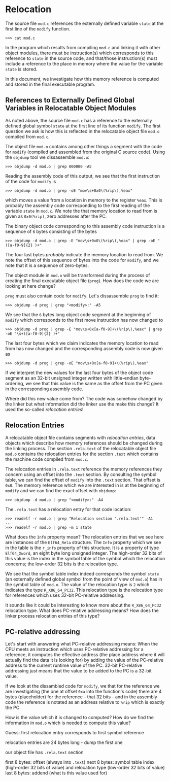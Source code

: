 # Relocation

The source file `mod.c` references the externally defined variable `state`
at the first line of the `modify` function.

```
>>> cat mod.c
```

In the program which results from compiling `mod.c` and linking it with
other object modules, there must be instruction(s) which corresponds to this
reference to `state` in the source code, and that/those instruction(s)
must include a reference to the place in memory where the value for the
variable `state` is stored.

In this document, we investigate how this memory reference is computed
and stored in the final executable program.

## References to Externally Defined Global Variables in Relocatable Object Modules

As noted above, the source file `mod.c` has a reference to the externally
defined global symbol `state` at the first line of its function `modify`. 
The first question we ask is how this is reflected in the relocatable
object file `mod.o` compiled from `mod.c`.

The object file `mod.o` contains among other things a segment with the
code for `modify` (compiled and assembled from the original C source code).
Using the `objdump` tool we dissassemble `mod.o`:

```
>>> objdump -d mod.o | grep 000000 -A5
```

Reading the assembly code of this output, we see that the first
instruction of the code for `modify` is

```
>>> objdump -d mod.o | grep -oE "mov\s+0x0\(%rip\),%eax"
```

which moves a value from a location in memory to the register `%eax`. This
is probably the assembly code corresponding to the first reading of the
variable `state` in `mod.c`. We note the that memory location to read
from is given as `0x0(%rip)`, zero addresses after the PC.

The binary object code corresponding to this assembly code instruction is
a sequence of `6` bytes consisting of the bytes

```
>>> objdump -d mod.o | grep -E "mov\s+0x0\(%rip\),%eax" | grep -oE "([a-f0-9]{2} )+"
```

The four last bytes *probably* indicate the memory location to read from.
We note the offset of this sequence of bytes into the code
for `modify`, and we note that it is a sequence of zero-bytes.

The object module in `mod.o` will be transformed during the process of
creating the final executable object file (`prog`). How does the code
we are looking at here change?

`prog` must also contain code for `modify`. Let's dissassemble `prog` to
find it:

```
>>> objdump -d prog | grep "<modify>:" -A5
```

We see that the `6` bytes long object code segment at the beginning of
`modify` which corresponds to the first move instruction has now changed to

```
>>> objdump -d prog | grep -E "mov\s+0x[a-f0-9]+\(%rip\),%eax" | grep -oE "\s+([a-f0-9]{2} )+"
```

The last four bytes which we claim indicates the memory location to read
from has now changed and the corresponding assembly code is now given as

```
>>> objdump -d prog | grep -oE "mov\s+0x[a-f0-9]+\(%rip\),%eax"
```

If we interpret the new values for the last four bytes of the object code
segment as an 32-bit unsigned integer written with little-endian byte-ordering,
we see that this value is the same as the offset from the PC given in the
corresponding assembly code.

Where did this new value come from? The code was somehow changed by the
linker but what information did the linker use the make this change? It used
the so-called *relocation entries*!

## Relocation Entries

A relocatable object file contains segments with *relocation entries*, data
objects which describe how memory references should be changed during the
linking process. The section `.rela.text` of the relocatable object file
`mod.o` contains the relocation entries for the section `.text` which
contains the machine code compiled from `mod.c`.

The relocation entries in `.rela.text` reference the memory references
they concern using an offset into the `.text` section. By consulting the
symbol table, we can find the offset of `modify` into the `.text` section.
That offset is `0x0`. The memory reference which we are interested in is
at the beginning of `modify` and we can find the exact offset with `objdump`:

```
>>> objdump -d mod.o | grep "<modify>:" -A4
```

The `.rela.text` has a relocation entry for that code location:

```
>>> readelf -r mod.o | grep "Relocation section '.rela.text'" -A1
--
>>> readelf -r mod.o | grep -m 1 state
```

What does the `Info` property mean? The relocation entries that we see here
are instances of the `Elf64_Rela` structure. The `Info` property which we
see in the table is the `r_info` property of this structure. It is a property
of type `Elf64_Xword`, an eight byte long unsigned integer. The high-order 32
bits of this value is the index in the symbol table of the symbol which the 
relocation concerns; the low-order 32 bits is the relocation type.

We see that the symbol table index indeed corresponds the symbol `state`
(an externally defined global symbol from the point of view
of `mod.o`) has in the symbol table of `mod.o`. The value of the relocation
type is `2` which indicates the type `R_X86_64_PC32`. This relocation type
is the relocation type for references which uses 32-bit PC-relative addressing.

It sounds like it could be interesting to know more about the `R_X86_64_PC32`
relocation type. What does PC-relative addressing means? How does the linker
process relocation entries of this type?

## PC-relative addressing

Let's start with answering what PC-relative addressing means: When the CPU
meets an instruction which uses PC-relative addressing for a reference, it
computes the effective address (the place address where it will actually
find the data it is looking for) by adding the value of the PC-relative
address to the current runtime value of the PC. 32-bit PC-relative addressing
just means that the value to be added to the PC is a 32-bit value.

If we look at the dissambled code for `modify`, we that for the reference
we are investigating (the one at offset `0xa` into the function's code)
there are 4 bytes (placeholder) for the reference - that 32 bits - and in the
assembly code the reference is notated as an address relative to `%rip` which
is exactly the PC.

How is the value which it is changed to computed?
How do we find the information in `mod.o` which is needed to compute this
value?

Guess: first relocation entry corresponds to first symbol reference

relocation entries are 24 bytes long - dump the first one

our object file has `.rela.text` section

first 8 bytes: offset (always into `.text`)
next 8 bytes: symbol table index (high-order 32 bits of value) and relocation
type (low-order 32 bits of value)
last 8 bytes: addend (what is this value used for)
